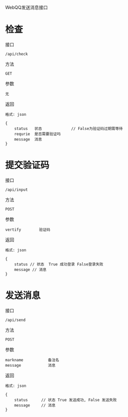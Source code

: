 WebQQ发送消息接口

# 检查

接口

    /api/check

方法

    GET

参数

    无

返回

    格式: json

    {
        status   状态             // False为验证码过期需等待
        requrie  是否需要验证吗
        message  消息
    }


# 提交验证码

接口

    /api/input

方法

    POST

参数

    vertify        验证码

返回

    格式: json

    {
        status // 状态  True 成功登录 False登录失败
        message // 消息
    }



# 发送消息

接口

    /api/send

方法

    POST

参数

    markname           备注名
    message            消息

返回

    格式: json

    {
        status      // 状态 True 发送成功, False 发送失败
        message     // 消息
    }
